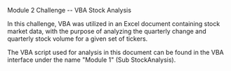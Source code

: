 Module 2 Challenge -- VBA Stock Analysis

In this challenge, VBA was utilized in an Excel document containing stock market data, with the purpose of analyzing the quarterly change and quarterly stock volume for a given set of tickers.

The VBA script used for analysis in this document can be found in the VBA interface under the name "Module 1" (Sub StockAnalysis).
